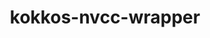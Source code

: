 ---
title: "kokkos-nvcc-wrapper"
layout: cache
categories: [package, develop]
meta: {"compilers": ["gcc@=11.4.0", "gcc@=9.4.0"], "num_specs": 7, "num_specs_by_stack": {"e4s": 2, "e4s-neoverse-v2": 2, "e4s-neoverse_v1": 2, "e4s-power": 1, "root": 7}, "oss": ["ubuntu20.04", "ubuntu22.04"], "platforms": ["linux"], "stacks": ["e4s", "e4s-neoverse-v2", "e4s-neoverse_v1", "e4s-power", "root"], "targets": ["neoverse_v1", "neoverse_v2", "ppc64le", "x86_64_v3"], "versions": ["4.4.01", "4.5.01"]}
spec_details: [{"compiler": "gcc@=11.4.0", "hash": "3exd5sl3n3st64oa344xsblipo5e4ezu", "os": "ubuntu22.04", "platform": "linux", "size": "-", "stacks": ["e4s-neoverse-v2", "root"], "target": "neoverse_v2", "variants": ["build_system=generic"], "versions": ["4.5.01"]}, {"compiler": "gcc@=11.4.0", "hash": "f5pahkedgabc5e5pnb7xufa7usj5q4ft", "os": "ubuntu22.04", "platform": "linux", "size": "-", "stacks": ["e4s-neoverse_v1", "root"], "target": "neoverse_v1", "variants": ["build_system=generic"], "versions": ["4.4.01"]}, {"compiler": "gcc@=9.4.0", "hash": "g67xvzm5d725ynr6lywaonzponiucxrs", "os": "ubuntu20.04", "platform": "linux", "size": "-", "stacks": ["e4s-power", "root"], "target": "ppc64le", "variants": ["build_system=generic"], "versions": ["4.4.01"]}, {"compiler": "gcc@=11.4.0", "hash": "inntzhipfgt6yqgqndzw3qfneszyseuk", "os": "ubuntu22.04", "platform": "linux", "size": "-", "stacks": ["e4s", "root"], "target": "x86_64_v3", "variants": ["build_system=generic"], "versions": ["4.5.01"]}, {"compiler": "gcc@=11.4.0", "hash": "kp5ntg2fallolx24azoagrxdwg7kzvak", "os": "ubuntu22.04", "platform": "linux", "size": "-", "stacks": ["e4s-neoverse_v1", "root"], "target": "neoverse_v1", "variants": ["build_system=generic"], "versions": ["4.4.01"]}, {"compiler": "gcc@=11.4.0", "hash": "xnblmhj6urozoghvw734higtqdbxoaqc", "os": "ubuntu22.04", "platform": "linux", "size": "-", "stacks": ["e4s-neoverse-v2", "root"], "target": "neoverse_v2", "variants": ["build_system=generic"], "versions": ["4.5.01"]}, {"compiler": "gcc@=11.4.0", "hash": "zs2spwetbedukggaa3xleip5diz5vbey", "os": "ubuntu22.04", "platform": "linux", "size": "-", "stacks": ["e4s", "root"], "target": "x86_64_v3", "variants": ["build_system=generic"], "versions": ["4.5.01"]}]
---